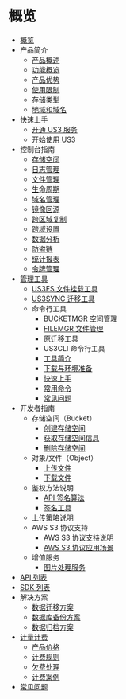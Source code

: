 
# 概览

* [概览](/ufile/README)
* 产品简介
    * [产品概述](/ufile/introduction/concept)
    * [功能概览](/ufile/introduction/functions)
    * [产品优势](/ufile/introduction/advantages)
    * [使用限制](/ufile/introduction/limit)
    * [存储类型](/ufile/introduction/storage_type)
    * [地域和域名](/ufile/introduction/region)
* 快速上手
    * [开通 US3 服务](/ufile/quick/start_service)
    * [开始使用 US3](/ufile/quick/quick_start)
* 控制台指南
    * [存储空间](/ufile/guide/space)
    * [日志管理](/ufile/guide/logging)
    * [文件管理](/ufile/guide/management)
    * [生命周期](/ufile/guide/lifecycle)
    * [域名管理](/ufile/guide/domain)
    * [镜像回源](/ufile/guide/mirror)
    * [跨区域复制](/ufile/guide/multisite)
    * [跨域设置](/ufile/guide/cors)
    * [数据分析](/ufile/guide/analyze)
    * [防盗链](/ufile/guide/referer)
    * [统计报表](/ufile/guide/dashboard)
    * [令牌管理](/ufile/guide/token)
* [管理工具](/ufile/tools/introduction)
    * [US3FS 文件挂载工具](/ufile/tools/tools/us3fs)
    * [US3SYNC 迁移工具](/ufile/tools/us3sync/us3sync)
    * 命令行工具
        * [BUCKETMGR 空间管理](/ufile/tools/tools/tools_bcket)
        * [FILEMGR 文件管理](/ufile/tools/tools/tools_file)
        * [原迁移工具](/ufile/tools/tools/ufile_import)
        * US3CLI 命令行工具
		* [工具简介](/ufile/tools/us3cli/introduction)
		* [下载与环境准备](/ufile/tools/us3cli/prepare)
		* [快速上手](/ufile/tools/us3cli/quickaccess)
		* [常用命令](/ufile/tools/us3cli/command)
		* [常见问题](/ufile/tools/us3cli/questions)
* 开发者指南
    * 存储空间（Bucket）
        * [创建存储空间](/ufile/guide/bucket/devguide)
        * [获取存储空间信息](/ufile/guide/bucket/describe)
        * [删除存储空间](/ufile/guide/bucket/delete)
    * 对象/文件（Object）
        * [上传文件](/ufile/guide/file/put)
        * [下载文件](/ufile/guide/file/download)
    * 鉴权方法说明
        * [API 签名算法](/ufile/api/authorization)
        * [签名工具](/ufile/api/authorization-tool)
	* [上传策略说明](/ufile/putpolicy)
    * AWS S3 协议支持
        * [AWS S3 协议支持说明](/ufile/s3/s3_introduction)
        * [AWS S3 协议应用场景](/ufile/s3/s3_application)
    * 增值服务
        * [图片处理服务](/ufile/service/pic)
* [API 列表](/ufile/api_reference)
* [SDK 列表](/ufile/tools/sdk)
* 解决方案
    * [数据迁移方案](/ufile/solutions/remove)
    * [数据库备份方案](/ufile/solutions/backup)
    * [数据归档方案](/ufile/solutions/archive)
* [计量计费](/ufile/bill/new)
    * [产品价格](/ufile/bill/billing)
    * [计费规则](/ufile/bill/directions)
    * [欠费处理](/ufile/bill/arrears)
    * [计费案例](/ufile/bill/case)
* [常见问题](/ufile/faq)

